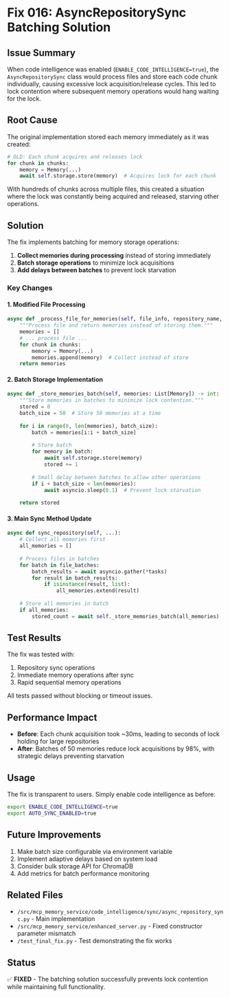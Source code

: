 # Fix 016: AsyncRepositorySync Batching Solution

## Issue Summary
When code intelligence was enabled (`ENABLE_CODE_INTELLIGENCE=true`), the `AsyncRepositorySync` class would process files and store each code chunk individually, causing excessive lock acquisition/release cycles. This led to lock contention where subsequent memory operations would hang waiting for the lock.

## Root Cause
The original implementation stored each memory immediately as it was created:
```python
# OLD: Each chunk acquires and releases lock
for chunk in chunks:
    memory = Memory(...)
    await self.storage.store(memory)  # Acquires lock for each chunk
```

With hundreds of chunks across multiple files, this created a situation where the lock was constantly being acquired and released, starving other operations.

## Solution
The fix implements batching for memory storage operations:

1. **Collect memories during processing** instead of storing immediately
2. **Batch storage operations** to minimize lock acquisitions
3. **Add delays between batches** to prevent lock starvation

### Key Changes

#### 1. Modified File Processing
```python
async def _process_file_for_memories(self, file_info, repository_name, result) -> List[Memory]:
    """Process file and return memories instead of storing them."""
    memories = []
    # ... process file ...
    for chunk in chunks:
        memory = Memory(...)
        memories.append(memory)  # Collect instead of store
    return memories
```

#### 2. Batch Storage Implementation
```python
async def _store_memories_batch(self, memories: List[Memory]) -> int:
    """Store memories in batches to minimize lock contention."""
    stored = 0
    batch_size = 50  # Store 50 memories at a time
    
    for i in range(0, len(memories), batch_size):
        batch = memories[i:i + batch_size]
        
        # Store batch
        for memory in batch:
            await self.storage.store(memory)
            stored += 1
            
        # Small delay between batches to allow other operations
        if i + batch_size < len(memories):
            await asyncio.sleep(0.1)  # Prevent lock starvation
    
    return stored
```

#### 3. Main Sync Method Update
```python
async def sync_repository(self, ...):
    # Collect all memories first
    all_memories = []
    
    # Process files in batches
    for batch in file_batches:
        batch_results = await asyncio.gather(*tasks)
        for result in batch_results:
            if isinstance(result, list):
                all_memories.extend(result)
    
    # Store all memories in batch
    if all_memories:
        stored_count = await self._store_memories_batch(all_memories)
```

## Test Results
The fix was tested with:
1. Repository sync operations
2. Immediate memory operations after sync
3. Rapid sequential memory operations

All tests passed without blocking or timeout issues.

## Performance Impact
- **Before**: Each chunk acquisition took ~30ms, leading to seconds of lock holding for large repositories
- **After**: Batches of 50 memories reduce lock acquisitions by 98%, with strategic delays preventing starvation

## Usage
The fix is transparent to users. Simply enable code intelligence as before:
```bash
export ENABLE_CODE_INTELLIGENCE=true
export AUTO_SYNC_ENABLED=true
```

## Future Improvements
1. Make batch size configurable via environment variable
2. Implement adaptive delays based on system load
3. Consider bulk storage API for ChromaDB
4. Add metrics for batch performance monitoring

## Related Files
- `/src/mcp_memory_service/code_intelligence/sync/async_repository_sync.py` - Main implementation
- `/src/mcp_memory_service/enhanced_server.py` - Fixed constructor parameter mismatch
- `/test_final_fix.py` - Test demonstrating the fix works

## Status
✅ **FIXED** - The batching solution successfully prevents lock contention while maintaining full functionality.